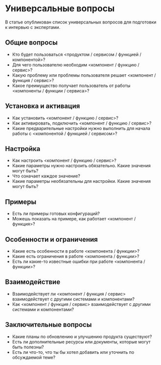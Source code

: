 # Универсальные вопросы

В статье опубликован список универсальных вопросов для подготовки к интервью с экспертами.

## Общие вопросы

- Кто будет пользоваться <продуктом / сервисом / функцией / компонентой>?
- Для чего пользователю необходим <компонент / функцию / сервис>?
- Какую проблему или проблемы пользователя решает <компонент / функция / сервис>?
- Какое преимущество получает пользователь от работы <компоненты / функции / сервиса>?
  
## Установка и активация

- Как установить <компонент / функцию / сервис>?
- Как активировать, подключить <компонент / функцию / сервис>?
- Какие предварительные настройки нужно выполнить для начала работы с <компонентой / функцией / сервисом>?

## Настройка
  
- Как настроить <компонент / функцию / сервис>?
- Какие параметры нужно настроить обязательно. Какие значения могут быть?
- Что означает каждое значение?
- Какие параметры необязательны для настройки. Какие значения могут быть?
  
## Примеры
  
- Есть ли примеры готовых конфигураций?
- Можешь показать на примере, как работает <компонент / функция>?

## Особенности и ограничения

- Какие есть особенности в работе <компонента / функции>?
- Какие есть ограничения в работе <компонента / функции>?
- Есть ли какие-то известные ошибки при работе <компонента / функции>?
  
## Взаимодействие
  
- Взаимодействует ли <компонент / функция / сервис> взаимодействует с другими системами и компонентами?
- Как <компонент / функция / сервис> взаимодействует с другими системами и компонентами?

## Заключительные вопросы
  
- Какие планы по обновлению и улучшению продукта существуют?
- Есть ли дополнительные ресурсы или документы, которые могут быть полезны?
- Есть ли что-то, что ты бы хотел добавить или уточнить по обсуждаемой теме?
